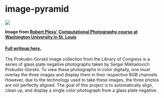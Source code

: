 # image-pyramid

![](http://i.imgur.com/ErVn56M.jpg)

**Image from [Robert Pless' Computational Photography course at Washington University in St. Louis](http://www.cs.wustl.edu/~pless/classes/555/proj1/)**

#### [Full writeup  here.](http://jmecom.github.io/projects/computational-photography/image-alignment/)

The Prokudin-Gorskii image collection from the Library of Congress is a series of glass plate negative photographs taken by Sergei Mikhailovich Prokudin-Gorskii. To view these photographs in color digitally, one must overlay the three images and display them in their respective RGB channels. However, due to the technology used to take these images, the three photos are not perfectly aligned. The goal of this project is to automatically align, clean up, and display a single color photograph from a glass plate negative.
